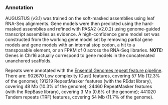 ### Annotation

AUGUSTUS (v3.1) was trained on the soft-masked assemblies using leaf
RNA-Seq alignments. Gene models were then predicted using the
hard-masked assemblies and refined with PASA2 (v2.0.2) using
genome-guided transcript assemblies as evidence. A high-confidence gene
model set was constructed from the working gene model set by removing
partial gene models and gene models with an internal stop codon, a hit
to a\
transposable element, or an FPKM of 0 across the RNA-Seq libraries.
**NOTE:** Genes in Chr16 actually correspond to gene models in the
concatenated unanchored scaffolds.

Repeats were annotated with the [Ensembl Genomes repeat feature
pipeline](http://ensemblgenomes.org/info/data/repeat_features). There
are: 902670 Low complexity (Dust) features, covering 57 Mb (12.3% of the
genome); 191219 RepeatMasker features (with the REdat library), covering
48 Mb (10.3% of the genome); 24460 RepeatMasker features (with the
RepBase library), covering 3 Mb (0.6% of the genome); 441020 Tandem
repeats (TRF) features, covering 54 Mb (11.7% of the genome).
